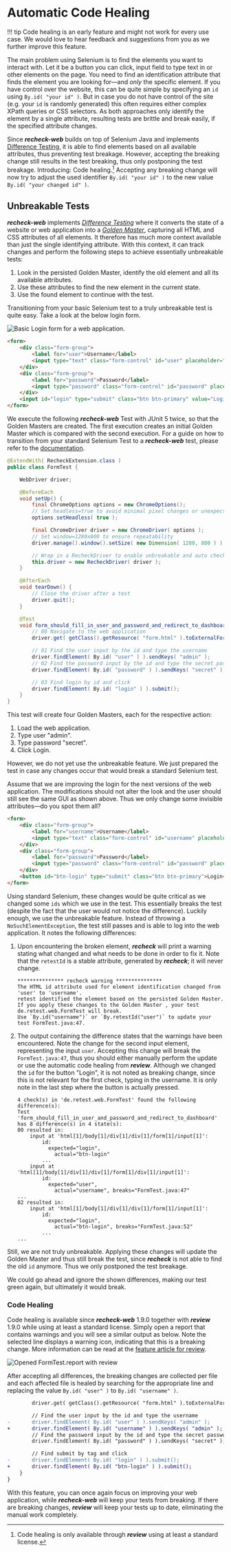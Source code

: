 # Automatic Code Healing

!!! tip
    Code healing is an early feature and might not work for every use case. We would love to hear feedback and suggestions from you as we further improve this feature.

The main problem using Selenium is to find the elements you want to interact with. Let it be a button you can click, input field to type text in or other elements on the page. You need to find an identification attribute that finds the element you are looking for&mdash;and *only* the specific element. If you have control over the website, this can be quite simple by specifying an `id` using `By.id( "your id" )`. But in case you do not have control of the site (e.g. your `id` is randomly generated) this often requires either complex XPath queries or CSS selectors. As both approaches only identify the element by a single attribute, resulting tests are brittle and break easily, if the specified attribute changes.

Since ***recheck-web*** builds on top of Selenium Java and implements [Difference Testing](../../recheck/introduction/index.md), it is able to find elements based on all available attributes, thus preventing test breakage. However, accepting the breaking change still results in the test breaking, thus only postponing the test breakage. Introducing: Code healing.[^1] Accepting any breaking change will now try to adjust the used identifier `By.id( "your id" )` to the new value `By.id( "your changed id" )`.

## Unbreakable Tests

***recheck-web*** implements [*Difference Testing*](https://docs.retest.de/recheck/introduction/) where it converts the state of a website or web application into a [*Golden Master*](https://docs.retest.de/recheck/files/state/), capturing all HTML and CSS attributes of all elements. It therefore has much more context available than just the single identifying attribute. With this context, it can track changes and perform the following steps to achieve essentially unbreakable tests:

1. Look in the persisted Golden Master, identify the old element and all its available attributes. 
2. Use these attributes to find the new element in the current state.
3. Use the found element to continue with the test.

Transitioning from your basic Selenium test to a truly unbreakable test is quite easy. Take a look at the below login form.

![Basic Login form for a web application.](form.png)

```html
<form>
    <div class="form-group">
        <label for="user">Username</label>
        <input type="text" class="form-control" id="user" placeholder="Username">
    </div>
    <div class="form-group">
        <label for="password">Password</label>
        <input type="password" class="form-control" id="password" placeholder="Password">
    </div>
    <input id="login" type="submit" class="btn btn-primary" value="Login">
</form>
```

We execute the following ***recheck-web*** Test with JUnit 5 twice, so that the Golden Masters are created. The first execution creates an initial Golden Master which is compared with the second execution. For a guide on how to transition from your standard Selenium Test to a ***recheck-web*** test, please refer to the [documentation](https://docs.retest.de/recheck-web/introduction/usage/).

```java
@ExtendWith( RecheckExtension.class )
public class FormTest {

	WebDriver driver;

	@BeforeEach
	void setUp() {
		final ChromeOptions options = new ChromeOptions();
		// Set headless=true to avoid minimal pixel changes or unexpected input 
		options.setHeadless( true );

		final ChromeDriver driver = new ChromeDriver( options );
		// Set window=1280x800 to ensure repeatability
		driver.manage().window().setSize( new Dimension( 1280, 800 ) );

		// Wrap in a RecheckDriver to enable unbreakable and auto checking
		this.driver = new RecheckDriver( driver );
	}

	@AfterEach
	void tearDown() {
		// Close the driver after a test
		driver.quit();
	}

	@Test
	void form_should_fill_in_user_and_password_and_redirect_to_dashboard() throws Exception {
		// 00 Navigate to the web application
		driver.get( getClass().getResource( "form.html" ).toExternalForm() );

		// 01 Find the user input by the id and type the username
		driver.findElement( By.id( "user" ) ).sendKeys( "admin" );
		// 02 Find the password input by the id and type the secret password
		driver.findElement( By.id( "password" ) ).sendKeys( "secret" );

		// 03 Find login by id and click
		driver.findElement( By.id( "login" ) ).submit();
	}
}
```

This test will create four Golden Masters, each for the respective action:

1. Load the web application.
2. Type user "admin".
3. Type password "secret".
4. Click Login.

However, we do not yet use the unbreakable feature. We just prepared the test in case any changes occur that would break a standard Selenium test.

Assume that we are improving the login for the next versions of the web application. The modifications should not alter the look and the user should still see the same GUI as shown above. Thus we only change some invisible attributes&mdash;do you spot them all?

```html
<form>
    <div class="form-group">
        <label for="username">Username</label>
        <input type="text" class="form-control" id="username" placeholder="Username">
    </div>
    <div class="form-group">
        <label for="password">Password</label>
        <input type="password" class="form-control" id="password" placeholder="Password">
    </div>
    <button id="btn-login" type="submit" class="btn btn-primary">Login</button>
</form>
```

Using standard Selenium, these changes would be quite critical as we changed some `ids` which we use in the test. This essentially breaks the test (despite the fact that the user would not notice the difference). Luckily enough, we use the unbreakable feature. Instead of throwing a `NoSuchElementException`, the test still passes and is able to log into the web application. It notes the following differences:

1. Upon encountering the broken element, ***recheck*** will print a warning stating what changed and what needs to be done in order to fix it. Note that the `retestId` is a stable attribute, generated by ***recheck***; it will never change.

    ```plaintext
    *************** recheck warning ***************
    The HTML id attribute used for element identification changed from 'user' to 'username'.
    retest identified the element based on the persisted Golden Master.
    If you apply these changes to the Golden Master , your test de.retest.web.FormTest will break.
    Use `By.id("username")` or `By.retestId("user")` to update your test FormTest.java:47.
    ```
2. The output containing the difference states that the warnings have been encountered. Note the change for the second input element, representing the input `user`. Accepting this change will break the `FormTest.java:47`, thus you should either manually perform the update or use the automatic code healing from ***review***. Although we changed the `id` for the button "Login", it is not noted as breaking change, since this is not relevant for the first check, typing in the username. It is only note in the last step where the button is actually pressed.

    ```plaintext
    4 check(s) in 'de.retest.web.FormTest' found the following difference(s):
    Test 'form_should_fill_in_user_and_password_and_redirect_to_dashboard' has 8 difference(s) in 4 state(s):
    00 resulted in:
    	input at 'html[1]/body[1]/div[1]/div[1]/form[1]/input[1]':
    		id:
              expected="login",
                actual="btn-login"
    		...
    	input at 'html[1]/body[1]/div[1]/div[1]/form[1]/div[1]/input[1]':
    		id:
              expected="user",
                actual="username", breaks="FormTest.java:47"
    ...
    02 resulted in:
        input at 'html[1]/body[1]/div[1]/div[1]/form[1]/input[1]':
            id:
              expected="login",
                actual="btn-login", breaks="FormTest.java:52"
            ...
    ...
    ```
   
Still, we are not truly unbreakable. Applying these changes will update the Golden Master and thus still break the test, since ***recheck*** is not able to find the old `id` anymore. Thus we only postponed the test breakage. 

We could go ahead and ignore the shown differences, making our test green again, but ultimately it would break.

### Code Healing

Code healing is available since ***recheck-web*** 1.9.0 together with ***review*** 1.9.0 while using at least a standard license. Simply open a report that contains warnings and you will see a similar output as below. Note the selected line displays a warning icon, indicating that this is a breaking change. More information can be read at the [feature article for review](../../review/usage/healing.md).

![Opened `FormTest.report` with ***review***](../../review/usage/review-healing.png)

After accepting all differences, the breaking changes are collected per file and each affected file is healed by searching for the appropriate line and replacing the value `By.id( "user" )` to `By.id( "username" )`.

```diff
        driver.get( getClass().getResource( "form.html" ).toExternalForm() );

        // Find the user input by the id and type the username
-       driver.findElement( By.id( "user" ) ).sendKeys( "admin" );
+       driver.findElement( By.id( "username" ) ).sendKeys( "admin" );
        // Find the password input by the id and type the secret password
        driver.findElement( By.id( "password" ) ).sendKeys( "secret" );

        // Find submit by tag and click
-       driver.findElement( By.id( "login" ) ).submit();
+       driver.findElement( By.id( "btn-login" ) ).submit();
    }
}
```

With this feature, you can once again focus on improving your web application, while ***recheck-web*** will keep your tests from breaking. If there are breaking changes, ***review*** will keep your tests up to date, eliminating the manual work completely.

[^1]: Code healing is only available through ***review*** using at least a standard license.

